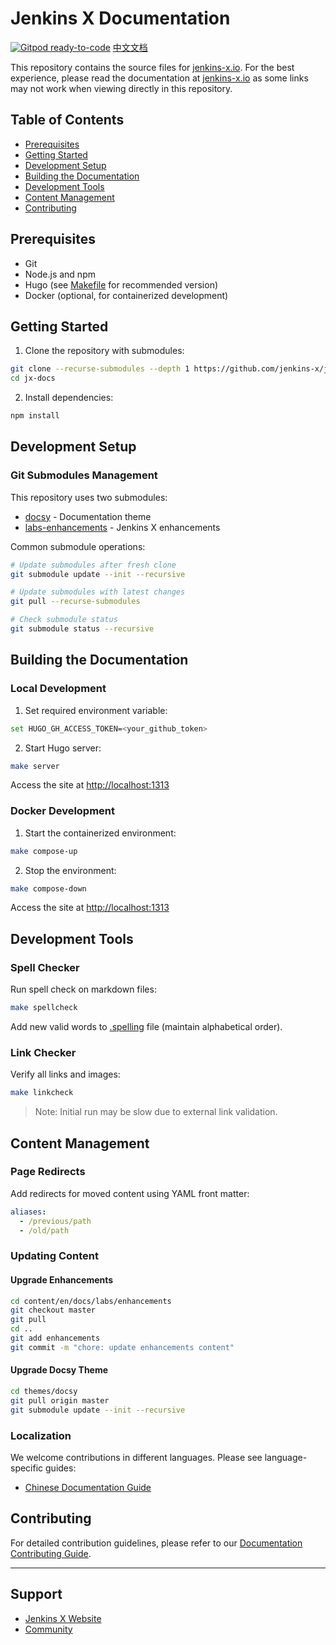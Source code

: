 # Jenkins X Documentation

[![Gitpod ready-to-code](https://img.shields.io/badge/Gitpod-ready--to--code-blue?logo=gitpod)](https://gitpod.io/#https://github.com/jenkins-x/jx-docs)
[中文文档](./README_CN.md)

This repository contains the source files for [jenkins-x.io](http://jenkins-x.io/). For the best experience, please read the documentation at [jenkins-x.io](http://jenkins-x.io/) as some links may not work when viewing directly in this repository.

## Table of Contents
- [Prerequisites](#prerequisites)
- [Getting Started](#getting-started)
- [Development Setup](#development-setup)
- [Building the Documentation](#building-the-documentation)
- [Development Tools](#development-tools)
- [Content Management](#content-management)
- [Contributing](#contributing)

## Prerequisites

- Git
- Node.js and npm
- Hugo (see [Makefile](./Makefile) for recommended version)
- Docker (optional, for containerized development)

## Getting Started

1. Clone the repository with submodules:
```bash
git clone --recurse-submodules --depth 1 https://github.com/jenkins-x/jx-docs.git
cd jx-docs
```

2. Install dependencies:
```bash
npm install
```

## Development Setup

### Git Submodules Management

This repository uses two submodules:
- [docsy](https://github.com/google/docsy) - Documentation theme
- [labs-enhancements](https://github.com/jenkins-x/enhancements) - Jenkins X enhancements

Common submodule operations:
```bash
# Update submodules after fresh clone
git submodule update --init --recursive

# Update submodules with latest changes
git pull --recurse-submodules

# Check submodule status
git submodule status --recursive
```

## Building the Documentation

### Local Development

1. Set required environment variable:
```bash
set HUGO_GH_ACCESS_TOKEN=<your_github_token>
```

2. Start Hugo server:
```bash
make server
```
Access the site at [http://localhost:1313](http://localhost:1313)

### Docker Development

1. Start the containerized environment:
```bash
make compose-up
```

2. Stop the environment:
```bash
make compose-down
```
Access the site at [http://localhost:1313](http://localhost:1313)

## Development Tools

### Spell Checker

Run spell check on markdown files:
```bash
make spellcheck
```
Add new valid words to [.spelling](./.spelling) file (maintain alphabetical order).

### Link Checker

Verify all links and images:
```bash
make linkcheck
```
> Note: Initial run may be slow due to external link validation.

## Content Management

### Page Redirects

Add redirects for moved content using YAML front matter:
```yaml
aliases:
  - /previous/path
  - /old/path
```

### Updating Content

#### Upgrade Enhancements
```bash
cd content/en/docs/labs/enhancements
git checkout master
git pull
cd ..
git add enhancements
git commit -m "chore: update enhancements content"
```

#### Upgrade Docsy Theme
```bash
cd themes/docsy
git pull origin master
git submodule update --init --recursive
```

### Localization

We welcome contributions in different languages. Please see language-specific guides:
- [Chinese Documentation Guide](Localization_Chinese.md)

## Contributing

For detailed contribution guidelines, please refer to our [Documentation Contributing Guide](https://jenkins-x.io/community/documentation/).

---

## Support

- [Jenkins X Website](https://jenkins-x.io)
- [Community](https://jenkins-x.io/community/)
